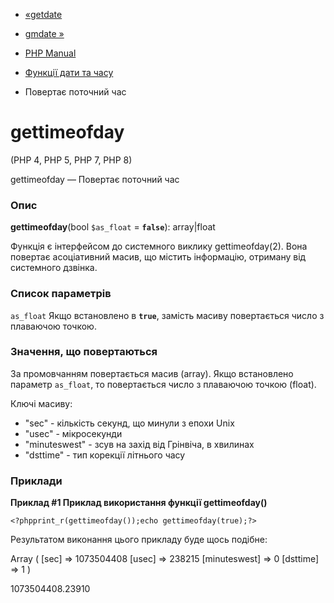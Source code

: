 - [«getdate](function.getdate.md)
- [gmdate »](function.gmdate.md)

- [PHP Manual](index.md)
- [Функції дати та часу](ref.datetime.md)
- Повертає поточний час

# gettimeofday

(PHP 4, PHP 5, PHP 7, PHP 8)

gettimeofday — Повертає поточний час

### Опис

**gettimeofday**(bool `$as_float` = **`false`**): array\|float

Функція є інтерфейсом до системного виклику gettimeofday(2). Вона
повертає асоціативний масив, що містить інформацію, отриману від
системного дзвінка.

### Список параметрів

`as_float`
Якщо встановлено в **`true`**, замість масиву повертається число з
плаваючою точкою.

### Значення, що повертаються

За промовчанням повертається масив (array). Якщо встановлено параметр
`as_float`, то повертається число з плаваючою точкою (float).

Ключі масиву:

- "sec" - кількість секунд, що минули з епохи Unix
- "usec" - мікросекунди
- "minuteswest" - зсув на захід від Грінвіча, в хвилинах
- "dsttime" - тип корекції літнього часу

### Приклади

**Приклад #1 Приклад використання функції **gettimeofday()****

` <?phpprint_r(gettimeofday());echo gettimeofday(true);?> `

Результатом виконання цього прикладу буде щось подібне:

Array
(
[sec] => 1073504408
[usec] => 238215
[minuteswest] => 0
[dsttime] => 1
)

1073504408.23910
